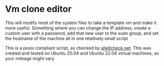 # Vm clone editor

This will modify most of the system files to take a template vm and make it more useful. Something where you can change the IP address, create a custom user with a password, add that new user to the sudo group, and set the hostname of the machine all in one relatively small script

This is a posix compliant script, as checked by [shellcheck.net](https://www.shellcheck.net/). This was created and tested on Ubuntu 20.04 and Ubuntu 22.04 virtual machines, so your mileage might vary
